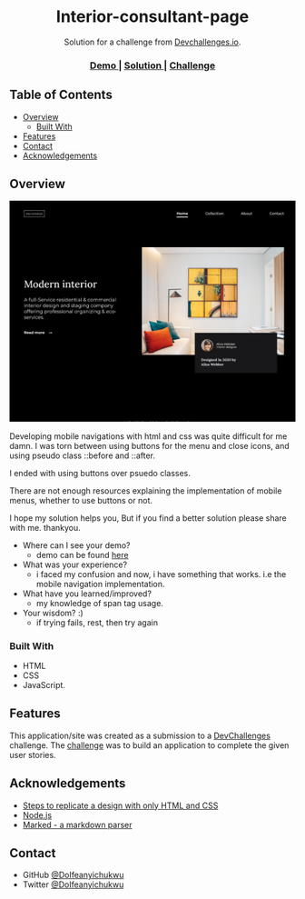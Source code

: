<!-- Please update value in the {}  -->

<h1 align="center">Interior-consultant-page</h1>

<div align="center">
   Solution for a challenge from  <a href="http://devchallenges.io" target="_blank">Devchallenges.io</a>.
</div>

<div align="center">
  <h3>
    <a href="https://DoInterior-consultant.surge.sh">
      Demo
    </a>
    <span> | </span>
    <a href="https://github.com/HIIfeanyichukwu/interior-consultant-master">
      Solution
    </a>
    <span> | </span>
    <a href="https://devchallenges.io/challenges/Jymh2b2FyebRTUljkNcb">
      Challenge
    </a>
  </h3>
</div>

<!-- TABLE OF CONTENTS -->

## Table of Contents

- [Overview](#overview)
  - [Built With](#built-with)
- [Features](#features)
- [Contact](#contact)
- [Acknowledgements](#acknowledgements)

<!-- OVERVIEW -->

## Overview

![screenshot](./web.png)

Developing mobile navigations with html and css was quite difficult for me damn.
I was torn between using buttons for the menu and close icons, and using pseudo class ::before and ::after.

I ended with using buttons over psuedo classes.

There are not enough resources explaining the implementation of mobile menus, whether to use buttons or not.

I hope my solution helps you, But if you find a better solution please share with me. thankyou.


- Where can I see your demo?
  - demo can be found [here](https://DoInterior-consultant.surge.sh)
- What was your experience?
  - i faced my confusion and now, i have something that works. i.e the mobile navigation implementation.
- What have you learned/improved?
  - my knowledge of span tag usage.
- Your wisdom? :)
  - if trying fails, rest, then try again

### Built With

<!-- This section should list any major frameworks that you built your project using. Here are a few examples.-->

- HTML
- CSS
- JavaScript.

## Features

<!-- List the features of your application or follow the template. Don't share the figma file here :) -->

This application/site was created as a submission to a [DevChallenges](https://devchallenges.io/challenges) challenge. The [challenge](https://devchallenges.io/challenges/Jymh2b2FyebRTUljkNcb) was to build an application to complete the given user stories.

## Acknowledgements

<!-- This section should list any articles or add-ons/plugins that helps you to complete the project. This is optional but it will help you in the future. For exmpale -->

- [Steps to replicate a design with only HTML and CSS](https://devchallenges-blogs.web.app/how-to-replicate-design/)
- [Node.js](https://nodejs.org/)
- [Marked - a markdown parser](https://github.com/chjj/marked)

## Contact

- GitHub [@DoIfeanyichukwu](https://{github.com/DoIfeanyichukw})
- Twitter [@DoIfeanyichukwu](https://{twitter.com/DoIfeanyichukwu})
